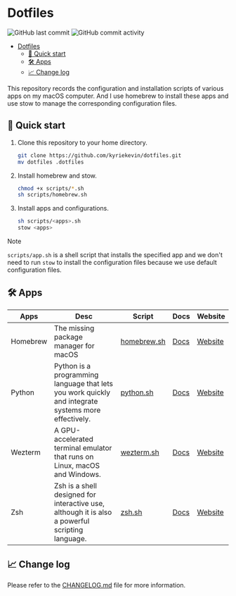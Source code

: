 # Dotfiles

![GitHub last commit](https://img.shields.io/github/last-commit/kyriekevin/dotfiles)
![GitHub commit activity](https://img.shields.io/github/commit-activity/m/kyriekevin/dotfiles)

- [Dotfiles](#dotfiles)
  - [🚀 Quick start](#-quick-start)
  - [🛠 Apps](#-apps)
  - [📈 Change log](#-change-log)

This repository records the configuration and installation scripts of various apps on my macOS computer. And I use homebrew to install these apps and use stow to manage the corresponding configuration files.

## 🚀 Quick start

1. Clone this repository to your home directory.

    ```bash
    git clone https://github.com/kyriekevin/dotfiles.git
    mv dotfiles .dotfiles
    ```

2. Install homebrew and stow.

    ```bash
    chmod +x scripts/*.sh
    sh scripts/homebrew.sh
    ```

3. Install apps and configurations.

    ```bash
    sh scripts/<apps>.sh
    stow <apps>
    ```

> [!NOTE]
> `scripts/app.sh` is a shell script that installs the specified app and we don't need to run `stow` to install the configuration files because we use default configuration files.

## 🛠 Apps

| Apps | Desc | Script | Docs| Website |
| --- | --- | --- | --- | --- |
| Homebrew | The missing package manager for macOS | [homebrew.sh](./scripts/homebrew.sh) | [Docs](./docs/homebrew.md) | [Website](https://brew.sh/) |
| Python | Python is a programming language that lets you work quickly and integrate systems more effectively. | [python.sh](./scripts/python.sh) | [Docs](./docs//pydocs/python.md) | [Website](https://www.python.org/) |
| Wezterm | A GPU-accelerated terminal emulator that runs on Linux, macOS and Windows. | [wezterm.sh](./scripts/wezterm.sh) | [Docs](./docs/wezterm.md) | [Website](https://wezfurlong.org/wezterm/index.html) |
| Zsh | Zsh is a shell designed for interactive use, although it is also a powerful scripting language. | [zsh.sh](./scripts/zsh.sh) | [Docs](./docs/zsh.md) | [Website](http://www.zsh.org/) |

## 📈 Change log

Please refer to the [CHANGELOG.md](CHANGELOG.md) file for more information.
